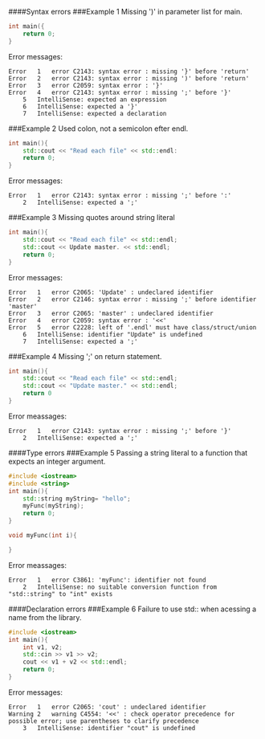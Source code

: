 ####Syntax errors
###Example 1
Missing ')' in parameter list for main.
```cpp
int main({
	return 0;
}
```
Error messages:
```
Error	1	error C2143: syntax error : missing '}' before 'return'	
Error	2	error C2143: syntax error : missing ')' before 'return'	
Error	3	error C2059: syntax error : '}'	
Error	4	error C2143: syntax error : missing ';' before '}'
	5	IntelliSense: expected an expression
	6	IntelliSense: expected a '}'
	7	IntelliSense: expected a declaration
``` 
###Example 2
Used colon, not a semicolon efter endl.
```cpp
int main(){
	std::cout << "Read each file" << std::endl:
	return 0;
}
```
Error messages:
```
Error	1	error C2143: syntax error : missing ';' before ':'
	2	IntelliSense: expected a ';'
```
###Example 3
Missing quotes around string literal
```cpp
int main(){
	std::cout << "Read each file" << std::endl;
	std::cout << Update master. << std::endl;
	return 0;
}
```
Error messages:
```
Error	1	error C2065: 'Update' : undeclared identifier
Error	2	error C2146: syntax error : missing ';' before identifier 'master'
Error	3	error C2065: 'master' : undeclared identifier
Error	4	error C2059: syntax error : '<<'
Error	5	error C2228: left of '.endl' must have class/struct/union
	6	IntelliSense: identifier "Update" is undefined
	7	IntelliSense: expected a ';'

```
###Example 4
Missing ';' on return statement.
```cpp
int main(){
	std::cout << "Read each file" << std::endl;
	std::cout << "Update master." << std::endl;
	return 0
}
```
Error meassages:
```
Error	1	error C2143: syntax error : missing ';' before '}'	
	2	IntelliSense: expected a ';'

```
####Type errors
###Example 5
Passing a string literal to a function that expects an integer argument.
```cpp
#include <iostream>
#include <string>
int main(){
	std::string myString= "hello";
	myFunc(myString);
	return 0;
}

void myFunc(int i){

}
```
Error meassages:
```
Error	1	error C3861: 'myFunc': identifier not found
	2	IntelliSense: no suitable conversion function from "std::string" to "int" exists

```
####Declaration errors
###Example 6
Failure to use std:: when acessing a name from the library.
```cpp
#include <iostream>
int main(){
	int v1, v2;
	std::cin >> v1 >> v2;
	cout << v1 + v2 << std::endl;
	return 0;
}
```
Error messages:
```
Error	1	error C2065: 'cout' : undeclared identifier
Warning	2	warning C4554: '<<' : check operator precedence for possible error; use parentheses to clarify precedence
	3	IntelliSense: identifier "cout" is undefined

```